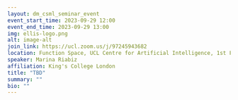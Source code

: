 ```yaml
---
layout: dm_csml_seminar_event
event_start_time: 2023-09-29 12:00
event_end_time: 2023-09-29 13:00
img: ellis-logo.png
alt: image-alt
join_link: https://ucl.zoom.us/j/97245943682
location: Function Space, UCL Centre for Artificial Intelligence, 1st Floor, 90 High Holborn, London WC1V 6BH
speaker: Marina Riabiz
affiliation: King's College London
title: "TBD"
summary: ""
bio: ""
---
```

